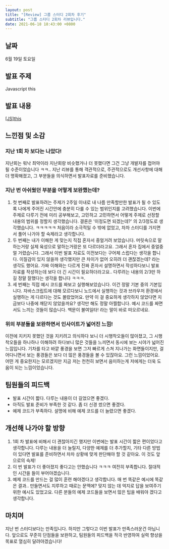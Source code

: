 ```yaml
---
layout: post
title: "[Review] 그룹 스터디 2회차 후기"
subtitle: "그룹 스터디 2회차 리뷰입니다."
date: 2021-06-18 18:43:00 +0800
---
```


## 날짜

6월 19일 토요일

## 발표 주제

Javascript this

## 발표 내용

[[JS]this](https://parksil0.github.io/2021/06/17/javascript-this.html)

## 느낀점 및 소감

### 지난 1회 차 보다는 나았다!

지난회는 워낙 최악이라 지난회랑 비슷했거나 더 못했다면 그건 그냥 개발자를 접어야 될 수준이었습니다 ㅋㅋ.. 지난 리뷰를 통해 객관적으로, 주관적으로도 개선사항에 대해 더 명확해졌고, 그 부분들을 의식하면서 발표자료를 준비했습니다. 

### 지난 번 아쉬웠던 부분을 어떻게 보완했는데?

1. 첫 번째로 발표하려는 주제가 2주일 이내로 내 나름 만족할만한 발표가 될 수 있도록 나에게 주어진 시간안에 충분히 다룰 수 있는 범위인지를 고려했습니다. 이번에 주제로 다루기 전에 미리 공부해보고, 고민하고 고민하면서 어떻게 주제로 선정할 내용의 범위를 정할지 생각했습니다. 결론은 '이정도면 되겠는데?' 의 2/3정도로 생각했습니다. ㅋㅋㅋㅋㅋ 처음이라 소극적일 수 밖에 없었고, 차차 스터디를 가지면서 풀어 나가야 할 숙제라고 생각합니다.
2. 두 번째는 내가 이해한 게 맞는지 직접 혼자서 중얼거려 보았습니다. 머릿속으로 말하는거랑 실제 육성으로 말하는거랑은 또 다르더라고요. 그래서 혼자 집에서 중얼중얼 거렸습니다. 그래서 이번 발표 자료도 이전보다는 구어체 스럽다는 생각을 합니다. 이질감이 있지 않을까 생각했지만 큰 차이가 없어 오히려 더 괜찮겠는데? 라는 생각도 했어요. 가짜 이해와는 다르게 진짜 혼자서 설명하면서 작성하다보니 발표 자료를 작성하는데 보다 더 긴 시간이 필요하더라고요.. 다루려는 내용의 2/3만 하길 정말 잘했다는 생각을 합니다 ㅋㅋㅋ.
3. 세 번째는 직접 예시 코드를 짜보고 실행해보았습니다. 이건 정말 기본 중의 기본입니다. 자바스크립트에 대해 모르다보니 노드에서 실행하는 것과 브라우저 환경에서 실행하는 게 다르다는 것도 몰랐었어요. 만약 이 걸 중요하게 생각하지 않았다면 지금보다 나중에 깨닫지 않았을까요? 생각만 해도 정말 아찔합니다. 예시 코드를 짜면서도 느끼는 것들이 많습니다. 백문이 불여일타! 라는 말이 바로 떠오르네요.

### 위의 부분들을 보완하면서 인사이트가 넓어진 느낌!

이전에 지키지 못했던 것을 지키려고 의식하다 보니 더 시행착오들이 많아졌고, 그 시행착오들을 하나하나 이해하려 하다보니 많은 것들을 느끼면서 동시에 보는 시야가 넓어진 느낌입니다. 기차를 타고 바깥 풍경을 보면 그저 빠르게 스쳐 지나가는 화면들이지만, 걸어다니면서 보는 풍경들은 보다 더 많은 풍경들을 볼 수 있잖아요. 그런 느낌이었어요. 어떤 게 중요한지는 모르겠지만 지금 저는 천천히 보면서 음미하는게 저에게는 더욱 도움이 되는 느낌이었습니다.

## 팀원들의 피드백

- 발표 시간이 짧다. 다루는 내용이 더 길었으면 좋겠다.
- 아직도 발표 준비가 부족한 것 같다. 좀 더 신경 썼으면 좋겠다.
- 예제 코드가 부족하다. 설명에 비해 예제 코드를 더 늘렸으면 좋겠다.

## 개선해 나가야 할 방향

1. 1회 차 발표에 비해서 더 괜찮아지긴 했지만 이번에는 발표 시간이 짧은 편이었다고 생각합니다. 다루는 내용을 더 늘릴지, 다양한 예제를 더 추가할지, 기타 다른 방법이 있다면 발표를 준비하면서 차차 상황에 맞게 판단해야 할 것 같아요. 이 것도 앞으로의 숙제!
2. 이 번 발표가 더 좋아졌지 좋다고는 안했습니다 ㅋㅋㅋ 여전히 부족합니다. 절대적인 시간을 들이 부어야겠습니다.
3. 예제 코드를 만드는 걸 많이 훈련 해야겠다고 생각합니다. 매 번 똑같은 예시에 똑같은 결과.. 만들면서도 지루하고 때로는 문맥에? 맞지 않는 데 억지로 답을 보여주기 위한 예시도 있었고요. 다른 분들의 예제 코드들을 보면서 많은 팁을 배워야 겠다고 생각합니다.

## 마치며

지난 번 스터디보다는 만족입니다. 하지만 그렇다고 이번 발표가 만족스러운건 아닙니다. 앞으로도 꾸준히 단점들을 보완하고, 팀원들의 피드백을 적극 반영하여 실력 향상을 목표로 열심히 달려야겠습니다!